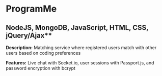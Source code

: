 # ProgramMe
## NodeJS, MongoDB, JavaScript, HTML, CSS, jQuery/Ajax**

**Description:** Matching service where registered users match with other users based on coding preferences

**Features:** Live chat with Socket.io, user sessions with Passport.js, and password encryption with bcrypt
